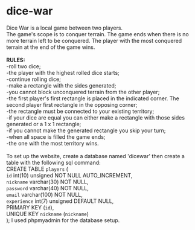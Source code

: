 # dice-war
Dice War is a local game between two players.<br>
                The game's scope is to conquer terrain. The game ends when there is no more terrain left to be conquered. The player with the most conquered terrain at the end of the game wins.<br>
                <br>
                <b>RULES:</b><br>
                -roll two dice;<br>
                -the player with the highest rolled dice starts;<br>
                -continue rolling dice;<br>
                -make a rectangle with the sides generated;<br>
                -you cannot block unconquered terrain from the other player;<br>
                -the first player's first rectangle is placed in the indicated corner. The second player first rectangle in the opposing corner;<br>
                -the rectangle must be connected to your existing territory;<br>
                -if your dice are equal you can either make a rectangle with those sides generated or a 1 x 1 rectangle;<br>
                -if you cannot make the generated rectangle you skip your turn;<br>
                -when all space is filled the game ends;<br>
                -the one with the most territory wins.<br>
<br>
To set up the website, create a database named 'dicewar' then create a table with the following sql command:<br>
CREATE TABLE `players` (<br>
 `id` int(10) unsigned NOT NULL AUTO_INCREMENT,<br>
 `nickname` varchar(30) NOT NULL,<br>
 `password` varchar(40) NOT NULL,<br>
 `email` varchar(100) NOT NULL,<br>
 `experience` int(7) unsigned DEFAULT NULL,<br>
 PRIMARY KEY (`id`),<br>
 UNIQUE KEY `nickname` (`nickname`)<br>
);
I used phpmyadmin for the database setup.
